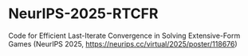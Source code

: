# NeurIPS-2025-RTCFR
Code for Efficient Last-Iterate Convergence in Solving Extensive-Form Games (NeurIPS 2025, https://neurips.cc/virtual/2025/poster/118676)
